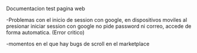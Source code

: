 Documentacion test pagina web 

-Problemas con el inicio de session con google, en dispositivos moviles al presionar iniciar session con google no pide password ni correo, accede de forma automatica.
(Error critico)

-momentos en el que hay bugs de scroll en el marketplace 
